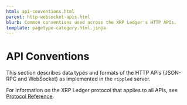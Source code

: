 ```yaml
---
html: api-conventions.html
parent: http-websocket-apis.html
blurb: Common conventions used across the XRP Ledger's HTTP APIs.
template: pagetype-category.html.jinja
---
```

# API Conventions

This section describes data types and formats of the HTTP APIs (JSON-RPC and WebSocket) as implemented in the `rippled` server.

For information on the XRP Ledger protocol that applies to all APIs, see [Protocol Reference](protocol-reference.html).
